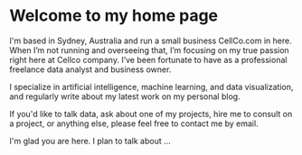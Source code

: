 # Welcome to my home page 
I'm based in Sydney, Australia and run a small business CellCo.com in here. When I’m not running and overseeing that, I’m focusing on my true passion right here at Cellco company. I’ve been fortunate to have as a professional freelance data analyst and business owner.

I specialize in artificial intelligence, machine learning, and data visualization, and regularly write about my latest work on my personal blog.

If you'd like to talk data, ask about one of my projects, hire me to consult on a project, or anything else, please feel free to contact me by email.

I'm glad you are here. I plan to talk about ...
